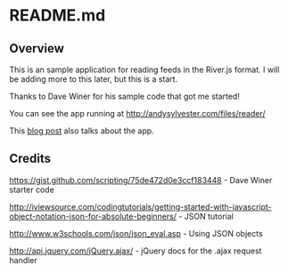 README.md
=========

Overview
--------

This is an sample application for reading feeds in the River.js format. I will be adding more to this later, but this is a start.

Thanks to Dave Winer for his sample code that got me started!

You can see the app running at http://andysylvester.com/files/reader/

This <a href="http://andysylvester.com/2014/07/14/minimal-river-js-reader/">blog post</a> also talks about the app.

Credits
-------

https://gist.github.com/scripting/75de472d0e3ccf183448 - Dave Winer starter code

http://iviewsource.com/codingtutorials/getting-started-with-javascript-object-notation-json-for-absolute-beginners/ - JSON tutorial

http://www.w3schools.com/json/json_eval.asp - Using JSON objects   

http://api.jquery.com/jQuery.ajax/ - jQuery docs for the .ajax request handler

